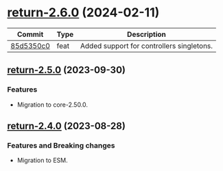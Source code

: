 <a name="return-2.6.0"></a>
# [return-2.6.0](https://github.com/ditsmod/ditsmod/releases/tag/return-2.6.0) (2024-02-11)

| Commit | Type | Description |
| -- | -- | -- |
| [85d5350c0](https://github.com/ditsmod/ditsmod/commit/85d5350c0d083248640ad968c07b30a4facc90ef) | feat | Added support for controllers singletons. |

<a name="return-2.5.0"></a>
## [return-2.5.0](https://github.com/ditsmod/ditsmod/releases/tag/return-2.5.0) (2023-09-30)

### Features

- Migration to core-2.50.0.

<a name="return-2.4.0"></a>
## [return-2.4.0](https://github.com/ditsmod/ditsmod/releases/tag/return-2.4.0) (2023-08-28)

### Features and Breaking changes

- Migration to ESM.
